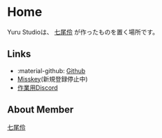 # Home
Yuru Studioは、 [七尾伶](Rei_Nanao/index.md) が作ったものを置く場所です。

## Links
- :material-github: [Github](https://github.com/Yuru-Studio)
- [Misskey](https://mk.yuru.studio)(新規登録停止中)
- [作業用Discord](https://discord.gg/Am6U2Rvgvf)

## About Member
[七尾伶](Rei_Nanao/index.md)
